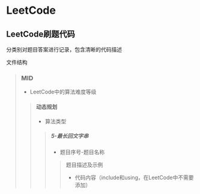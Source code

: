 # LeetCode
LeetCode刷题代码
-------

分类别对题目答案进行记录，包含清晰的代码描述

文件结构
>### MID
>- LeetCode中的算法难度等级
>>#### 动态规划
>>- 算法类型
>>>##### 5-最长回文字串
>>>- 题目序号-题目名称
>>>>题目描述及示例
>>>>- 代码内容（include和using，在LeetCode中不需要添加）
